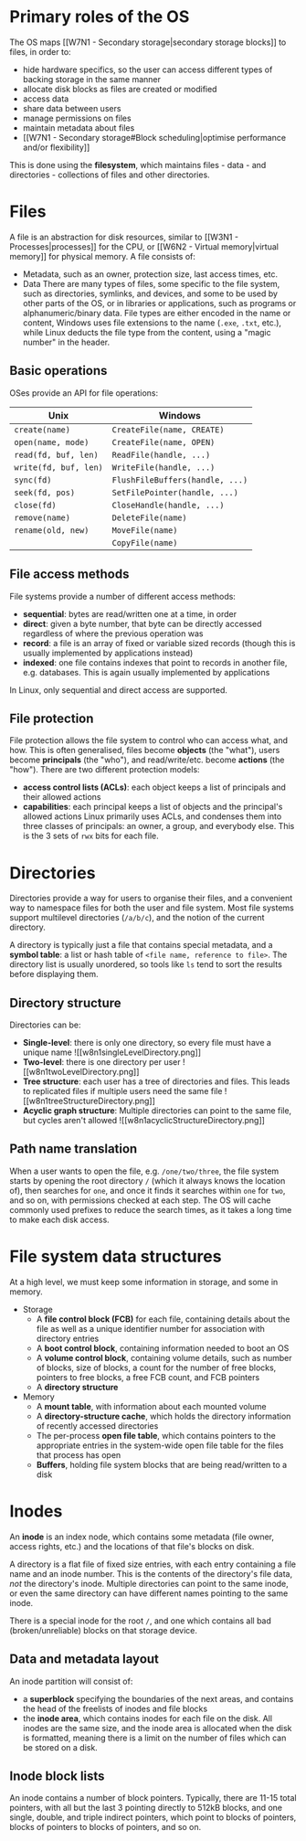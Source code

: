 # Primary roles of the OS
The OS maps [[W7N1 - Secondary storage|secondary storage blocks]] to files, in order to:
- hide hardware specifics, so the user can access different types of backing storage in the same manner
- allocate disk blocks as files are created or modified
- access data
- share data between users
- manage permissions on files
- maintain metadata about files
- [[W7N1 - Secondary storage#Block scheduling|optimise performance and/or flexibility]]

This is done using the **filesystem**, which maintains files - data - and directories - collections of files and other directories.
# Files
A file is an abstraction for disk resources, similar to [[W3N1 - Processes|processes]] for the CPU, or [[W6N2 - Virtual memory|virtual memory]] for physical memory.
A file consists of:
- Metadata, such as an owner, protection size, last access times, etc.
- Data
There are many types of files, some specific to the file system, such as directories, symlinks, and devices, and some to be used by other parts of the OS, or in libraries or applications, such as programs or alphanumeric/binary data. File types are either encoded in the name or content, Windows uses file extensions to the name (`.exe`, `.txt`, etc.), while Linux deducts the file type from the content, using a "magic number" in the header.
## Basic operations
OSes provide an API for file operations:

| Unix                  | Windows                         |
| --------------------- | ------------------------------- |
| `create(name)`        | `CreateFile(name, CREATE)`      |
| `open(name, mode)`    | `CreateFile(name, OPEN)`        |
| `read(fd, buf, len)`  | `ReadFile(handle, ...)`         |
| `write(fd, buf, len)` | `WriteFile(handle, ...)`        |
| `sync(fd)`            | `FlushFileBuffers(handle, ...)` |
| `seek(fd, pos)`       | `SetFilePointer(handle, ...)`   |
| `close(fd)`           | `CloseHandle(handle, ...)`      |
| `remove(name)`        | `DeleteFile(name)`              |
| `rename(old, new)`    | `MoveFile(name)`                |
|                       | `CopyFile(name)`                |
## File access methods
File systems provide a number of different access methods:
- **sequential**: bytes are read/written one at a time, in order
- **direct**: given a byte number, that byte can be directly accessed regardless of where the previous operation was
- **record**: a file is an array of fixed or variable sized records (though this is usually implemented by applications instead)
- **indexed**: one file contains indexes that point to records in another file, e.g. databases. This is again usually implemented by applications

In Linux, only sequential and direct access are supported.
## File protection
File protection allows the file system to control who can access what, and how. This is often generalised, files become **objects** (the "what"), users become **principals** (the "who"), and read/write/etc. become **actions** (the "how").
There are two different protection models:
- **access control lists (ACLs)**: each object keeps a list of principals and their allowed actions
- **capabilities**: each principal keeps a list of objects and the principal's allowed actions
Linux primarily uses ACLs, and condenses them into three classes of principals: an owner, a group, and everybody else. This is the 3 sets of `rwx` bits for each file.
# Directories
Directories provide a way for users to organise their files, and a convenient way to namespace files for both the user and file system. Most file systems support multilevel directories (`/a/b/c`), and the notion of the current directory.

A directory is typically just a file that contains special metadata, and a **symbol table**: a list or hash table of `<file name, reference to file>`. The directory list is usually unordered, so tools like `ls` tend to sort the results before displaying them.
## Directory structure
Directories can be:
- **Single-level**: there is only one directory, so every file must have a unique name
  ![[w8n1singleLevelDirectory.png]]
- **Two-level**: there is one directory per user
  ![[w8n1twoLevelDirectory.png]]
- **Tree structure**: each user has a tree of directories and files. This leads to replicated files if multiple users need the same file
  ![[w8n1treeStructureDirectory.png]]
- **Acyclic graph structure**: Multiple directories can point to the same file, but cycles aren't allowed
  ![[w8n1acyclicStructureDirectory.png]]
## Path name translation
When a user wants to open the file, e.g. `/one/two/three`, the file system starts by opening the root directory `/` (which it always knows the location of), then searches for `one`, and once it finds it searches within `one` for `two`, and so on, with permissions checked at each step. The OS will cache commonly used prefixes to reduce the search times, as it takes a long time to make each disk access.
# File system data structures
At a high level, we must keep some information in storage, and some in memory.
- Storage
	- A **file control block (FCB)** for each file, containing details about the file as well as a unique identifier number for association with directory entries
	- A **boot control block**, containing information needed to boot an OS
	- A **volume control block**, containing volume details, such as number of blocks, size of blocks, a count for the number of free blocks, pointers to free blocks, a free FCB count, and FCB pointers
	- A **directory structure**
- Memory
	- A **mount table**, with information about each mounted volume
	- A **directory-structure cache**, which holds the directory information of recently accessed directories
	- The per-process **open file table**, which contains pointers to the appropriate entries in the system-wide open file table for the files that process has open
	- **Buffers**, holding file system blocks that are being read/written to a disk
# Inodes
An **inode** is an index node, which contains some metadata (file owner, access rights, etc.) and the locations of that file's blocks on disk.

A directory is a flat file of fixed size entries, with each entry containing a file name and an inode number. This is the contents of the directory's file data, *not* the directory's inode. Multiple directories can point to the same inode, or even the same directory can have different names pointing to the same inode.

There is a special inode for the root `/`, and one which contains all bad (broken/unreliable) blocks on that storage device.
## Data and metadata layout
An inode partition will consist of:
- a **superblock** specifying the boundaries of the next areas, and contains the head of the freelists of inodes and file blocks
- the **inode area**, which contains inodes for each file on the disk. All inodes are the same size, and the inode area is allocated when the disk is formatted, meaning there is a limit on the number of files which can be stored on a disk.
## Inode block lists
An inode contains a number of block pointers. Typically, there are 11-15 total pointers, with all but the last 3 pointing directly to 512kB blocks, and one single, double, and triple indirect pointers, which point to blocks of pointers, blocks of pointers to blocks of pointers, and so on.